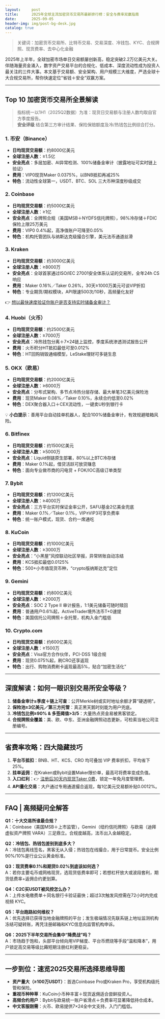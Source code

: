 ```yaml
---
layout:     post
title:      2025年全球主流加密货币交易所最新排行榜：安全与费率双赢指南
date:       2025-09-05
header-img: img/post-bg-desk.jpg
catalog: true
---
```


> 关键词：加密货币交易所、比特币交易、交易深度、冷钱包、KYC、合规牌照、现货费率、去中心化金融

2025年上半年，全球加密市场单日交易额屡创新高，稳定突破2.2万亿美元大关。伴随海量资金涌入，数字资产交易平台的合规化、低成本、深度流动性成为投资人最关注的三件大事。本文基于交易额、安全架构、用户规模三大维度，严选全球十大合规交易所，帮你快速定位“省钱＋安全”双赢方案。

---

## Top 10 加密货币交易所全景解读

> 指标统一以1H1（2025Q2数据）为准：现货日交易额与注册人数均取自官方季度报告。  
> **安全评级** 结合第三方审计结果、保险保赔额度及冷/热钱包比例综合打分。

### 1. 币安（Binance）  
- **日均现货交易额**：约8000亿美元  
- **全球注册人数**：≥1.5亿  
- **安全亮点**：多层加密、AI异常检测、100%储备金审计（披露地址可实时链上验证）  
- **费用**：VIP0现货Maker 0.0375%，以BNB抵扣再减25%  
- **特色**：流动性全球第一，USDT、BTC、SOL 三大币种深度秒级成交

### 2. Coinbase  
- **日均现货交易额**：约5000亿美元  
- **全球注册人数**：≥1亿  
- **安全亮点**：全牌照合规（美国MSB＋NYDFS信托牌照），98%冷存储＋FDIC保险上限25万美元  
- **费用**：VIP0 0.4%起，高净值账户可降至0.05%  
- **特色**：机构托管团队与纳斯达克级撮合引擎，美元法币通道丝滑

### 3. Kraken  
- **日均现货交易额**：约3000亿美元  
- **全球注册人数**：≥8000万  
- **安全亮点**：全球首家通过ISO/IEC 27001安全体系认证的交易所，全年24h CS响应  
- **费用**：Maker 0.16%／Taker 0.26%，30天≥1000万美元可谈VIP折扣  
- **特色**：专业期货/期权模块，API限速500次/10秒，高频量化友好

👉 [想以最快速度验证你账户是否支持实时储备金审计？](https://okxdog.com/)

### 4. Huobi（火币）  
- **日均现货交易额**：约2500亿美元  
- **全球注册人数**：≥7000万  
- **安全亮点**：冷热钱包分离＋7×24链上监控，季度系统渗透测试报告公开  
- **费用**：火币积分HT抵扣最低可至0.012%  
- **特色**：HT回购销毁通缩模型，LeStake理财可多链生息

### 5. OKX（欧易）  
- **日均现货交易额**：约2000亿美元  
- **全球注册人数**：≥6000万  
- **安全亮点**：分布式架构、多节点冷热分层存储、最大单笔3亿美元保险池  
- **费用**：现货Maker 0.08%／Taker 0.10%，永续合约低至0.02%  
- **特色**：DEX聚合器入口＋CEX流动性，一键卖U秒到银行卡

💡 **小白提示**：善用平台自动挂单机器人，配合100%储备金审计，有效规避暗箱风险。

### 6. Bitfinex  
- **日均现货交易额**：约1500亿美元  
- **全球注册人数**：≥5000万  
- **安全亮点**：Liquid侧链原生部署，80%以上BTC冷存储  
- **费用**：Maker 0.1%起，借贷活跃可放贷赚息  
- **特色**：面向专业做市商的闪电贷 + FOK/IOC高级订单类型

### 7. Bybit  
- **日均现货交易额**：约1200亿美元  
- **全球注册人数**：≥4000万  
- **安全亮点**：三方平台实时保证金率公开，SAFU基金2亿美金兜底  
- **费用**：Maker 0.1%／Taker 0.1%，VIP≥VIP3可享负费率  
- **特色**：统一账户模式，现货、合约一席通吃

### 8. KuCoin  
- **日均现货交易额**：约1000亿美元  
- **全球注册人数**：≥3000万  
- **安全亮点**：“小黑屋”风控联动社区举报，异常转账自动冻结  
- **费用**：KCS抵扣最低0.0125%  
- **特色**：500+小市值现货币种，“crypto版纳斯达克”定位

### 9. Gemini  
- **日均现货交易额**：约800亿美元  
- **全球注册人数**：≥2000万  
- **安全亮点**：SOC 2 Type II 审计报告，1:1美元储备可随时赎回  
- **费用**：普通用户0.6%起，ActiveTrader境外法币T+0速提  
- **特色**：美国信托公司牌照＋全托管，机构入金门槛低

### 10. Crypto.com  
- **日均现货交易额**：约600亿美元  
- **全球注册人数**：≥1500万  
- **安全亮点**：Visa官方合作伙伴，PCI-DSS 1级合规  
- **费用**：现货0.075%起，刷CRO还享返现  
- **特色**：出行、购物消费刷卡返现最高5%，贴合“加密生活化”

---

## 深度解读：如何一眼识别交易所安全等级？

1. **储备金审计≥季度＋链上可查**：公开Merkle树或实时地址余额才算“硬透明”。  
2. **保险池≥3亿美元／第三方托管**：真正黑天鹅时刻能为用户兜底。  
3. **冷钱包比例≥90% & 多签阈值>3/5**：大量热点资金易被黑客锁定。  
4. **合规牌照全覆盖**：美、欧、中东、亚洲金融牌照动态更新，可检索当地公司注册编号。  

---

## 省费率攻略：四大隐藏技巧

1. **平台币抵扣**：BNB、HT、KCS、CRO 均可叠加 VIP 费率折扣，平均省下25%。  
2. **挂单返佣**：在Kraken或Bybit设置Maker限价单，最高可将费率变成负值。  
3. **入口红利**：👉 [注册后30天内现货Taker 0费](https://okxdog.com/)，锁定一年免月度管理费。  
4. **API量化交易**：大户通过专用通道撮合返现，每1亿美元交易额补贴0.0012%。  

---

## FAQ | 高频疑问全解答

**Q1：十大交易所谁最合规？**  
A：Coinbase（美国MSB＋上市监管），Gemini（纽约信托牌照）与欧易（迪拜虚拟资产牌照 VARA）三足鼎立。合规度越高，法币出入金越稳定。

**Q2：冷钱包、热钱包差别到底多大？**  
A：冷钱包离线签名，黑客无从入侵；热钱包在线撮合，用于日常提币。安全比例90%/10%是行业公认黄金标准。

**Q3：现货费率0.1%和期货0.02%到底该如何选？**  
A：若你主要屯币或网格现货，选现货低费率即可；若想杠杆放大或波段套利，期货低费率+返佣合约更划算。

**Q4：C2C买USDT被风控怎么办？**  
A：上传水电缴费单＋同名银行卡验证最快；超过3次触发风控需在72小时内完成视频 KYC。

**Q5：平台跑路如何维权？**  
A：优先选择已获得当地金融牌照的平台；发生极端情况先联系链上地址监测机构冻结可疑转账，再凭注册邮箱和KYC信息向监管机构申诉。

**Q6：2025下半年交易所会集中“降费战”吗？**  
A：市场趋于饱和，头部平台倾向用VIP梯度、平台币燃烧等手段“温和降本”，用户锁定高交易等级比薅短期注册红利更稳妥。

---

## 一步到位：速览2025交易所选择思维导图

- **资产量大（≥100万USDT）**：首选Coinbase Pro或Kraken Pro，享受机构级托管和保险。  
- **重视币种种草**：KuCoin小币种丰富＋现货返佣适合尝鲜投资人。  
- **高频合约用户**：Bybit与欧易统一账户省滑点＋负费率可显著降低持仓成本。  
- **中文客服刚需**：火币、欧易提供7×24全中文支持，入门门槛低。  

---